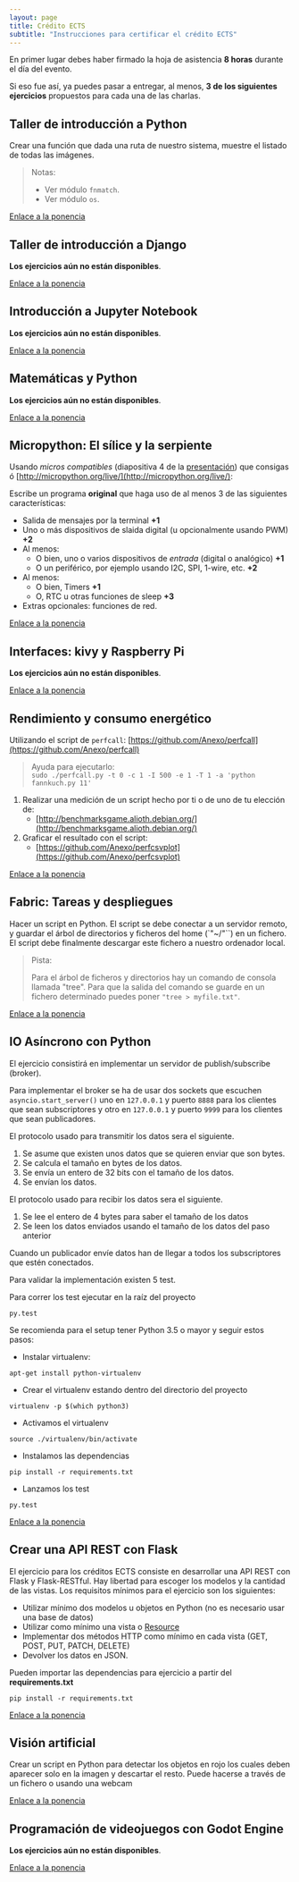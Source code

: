 ```yaml
---
layout: page
title: Crédito ECTS
subtitle: "Instrucciones para certificar el crédito ECTS"
---
```


En primer lugar debes haber firmado la hoja de asistencia **8 horas** durante el día del evento.

Si eso fue así, ya puedes pasar a entregar, al menos, **3 de los siguientes ejercicios** propuestos para cada una de las charlas.

## Taller de introducción a Python

Crear una función que dada una ruta de nuestro sistema, muestre el listado de todas las imágenes.

> Notas:
> 
> - Ver módulo `fnmatch`.
> - Ver módulo `os`.

[Enlace a la ponencia](/pyday/ponencias/python/)

## Taller de introducción a Django

**Los ejercicios aún no están disponibles**.

[Enlace a la ponencia](/pyday/ponencias/django/)

## Introducción a Jupyter Notebook

**Los ejercicios aún no están disponibles**.

[Enlace a la ponencia](/pyday/ponencias/jupyter/)

## Matemáticas y Python

**Los ejercicios aún no están disponibles**.

[Enlace a la ponencia](/pyday/ponencias/matematicas/)

## Micropython: El sílice y la serpiente

Usando *micros compatibles* (diapositiva 4 de la [presentación](https://www.slideshare.net/JoseLucasGrilloLoren/micropython-el-slice-y-la-serpiente)) que consigas ó [http://micropython.org/live/](http://micropython.org/live/):

Escribe un programa **original** que haga uso de al menos 3 de las siguientes características:

- Salida de mensajes por la terminal **+1**
- Uno o más dispositivos de slaida digital (u opcionalmente usando PWM) **+2**
- Al menos:
    + O bien, uno o varios dispositivos de *entrada* (digital o analógico) **+1**
    + O un periférico, por ejemplo usando I2C, SPI, 1-wire, etc. **+2**
- Al menos:
    + O bien, Timers **+1**
    + O, RTC u otras funciones de sleep **+3**
- Extras opcionales: funciones de red.

[Enlace a la ponencia](/pyday/ponencias/micropython/)

## Interfaces: kivy y Raspberry Pi

**Los ejercicios aún no están disponibles**.

[Enlace a la ponencia](/pyday/ponencias/interfaces/)

## Rendimiento y consumo energético

Utilizando el script de `perfcall`: [https://github.com/Anexo/perfcall](https://github.com/Anexo/perfcall)

> Ayuda para ejecutarlo:  
    `sudo ./perfcall.py -t 0 -c 1 -I 500 -e 1 -T 1 -a 'python fannkuch.py 11'`

1. Realizar una medición de un script hecho por ti o de uno de tu elección de:
    - [http://benchmarksgame.alioth.debian.org/](http://benchmarksgame.alioth.debian.org/)
2. Graficar el resultado con el script:
    - [https://github.com/Anexo/perfcsvplot](https://github.com/Anexo/perfcsvplot)

[Enlace a la ponencia](/pyday/ponencias/rendimiento_consumo_energetico/)

## Fabric: Tareas y despliegues

Hacer un script en Python. El script se debe conectar a un servidor remoto, y guardar el árbol de directorios y ficheros del home (`"~/"``) en un fichero. El script debe finalmente descargar este fichero a nuestro ordenador local.

> Pista:
> 
> Para el árbol de ficheros y directorios hay un comando de consola llamada "tree". Para que la salida del comando se guarde en un fichero determinado puedes poner `"tree > myfile.txt"`.

[Enlace a la ponencia](/pyday/ponencias/fabric/)

## IO Asíncrono con Python

El ejercicio consistirá en implementar un servidor de publish/subscribe (broker).

Para implementar el broker se ha de usar dos sockets que escuchen `asyncio.start_server()`
uno en `127.0.0.1` y puerto `8888` para los clientes que sean subscriptores
y otro en `127.0.0.1` y puerto `9999` para los clientes que sean publicadores.

El protocolo usado para transmitir los datos sera el siguiente.

1. Se asume que existen unos datos que se quieren enviar que son bytes.
2. Se calcula el tamaño en bytes de los datos.
3. Se envía un entero de 32 bits con el tamaño de los datos.
4. Se envían los datos.

El protocolo usado para recibir los datos sera el siguiente.

1. Se lee el entero de 4 bytes para saber el tamaño de los datos
2. Se leen los datos enviados usando el tamaño de los datos del paso anterior

Cuando un publicador envíe datos han de llegar a todos los subscriptores que estén conectados.

Para validar la implementación existen 5 test.

Para correr los test ejecutar en la raíz del proyecto
```
py.test
```

Se recomienda para el setup tener Python 3.5 o mayor y seguir estos pasos:

* Instalar virtualenv:
```
apt-get install python-virtualenv
```
 
* Crear el virtualenv estando dentro del directorio del proyecto
```
virtualenv -p $(which python3)
```

* Activamos el virtualenv
```
source ./virtualenv/bin/activate
```

* Instalamos las dependencias
```
pip install -r requirements.txt
```

* Lanzamos los test
```
py.test
```

[Enlace a la ponencia](/pyday/ponencias/asyncio/)

## Crear una API REST con Flask

El ejercicio para los créditos ECTS consiste en desarrollar una API REST con Flask y Flask-RESTful.
Hay libertad para escoger los modelos y la cantidad de las vistas. Los requisitos mínimos para el ejercicio son los siguientes:

- Utilizar mínimo dos modelos u objetos en Python (no es necesario usar una base de datos)
- Utilizar como mínimo una vista o [Resource](https://flask-restful.readthedocs.io/en/0.3.5/quickstart.html#resourceful-routing)
- Implementar dos métodos HTTP como mínimo en cada vista (GET, POST, PUT, PATCH, DELETE)
- Devolver los datos en JSON.

Pueden importar las dependencias para ejercicio a partir del **requirements.txt**

`pip install -r requirements.txt`

[Enlace a la ponencia](/pyday/ponencias/flask/)

## Visión artificial

Crear un script en Python para detectar los objetos en rojo los cuales deben aparecer solo en la imagen y descartar el resto. Puede hacerse a través de un fichero o usando una webcam

[Enlace a la ponencia](/pyday/ponencias/vision-artificial/)

## Programación de videojuegos con Godot Engine

**Los ejercicios aún no están disponibles**.

[Enlace a la ponencia](/pyday/ponencias/godot_engine/)

